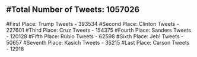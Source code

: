 #Total Number of Tweets: 1057026 
---
#First Place: Trump Tweets - 393534
#Second Place: Clinton Tweets - 227601
#Third Place: Cruz Tweets - 154375
#Fourth Place: Sanders Tweets - 120128
#Fifth Place: Rubio Tweets - 62598
#Sixth Place: Jeb! Tweets - 50657
#Seventh Place: Kasich Tweets - 35215
#Last Place: Carson Tweets - 12918
